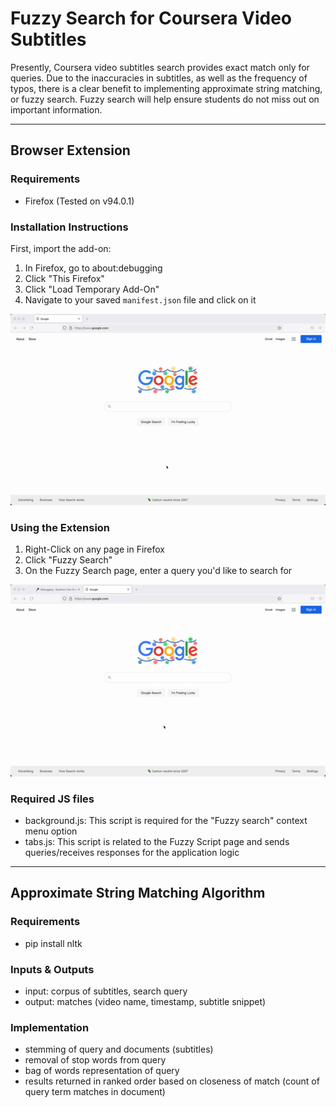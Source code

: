 # Fuzzy Search for Coursera Video Subtitles

Presently, Coursera video subtitles search provides exact match only for queries. Due to the inaccuracies in subtitles, as well as the frequency of typos, there is a clear benefit to implementing approximate string matching, or fuzzy search. Fuzzy search will help ensure students do not miss out on important information.

---

## Browser Extension

### Requirements

- Firefox (Tested on v94.0.1)

### Installation Instructions

First, import the add-on:

1. In Firefox, go to about:debugging
2. Click "This Firefox"
3. Click "Load Temporary Add-On"
4. Navigate to your saved `manifest.json` file and click on it

![Install Gif](./browser-extension/images/Install_Fuzzy_Search.gif)

### Using the Extension

1. Right-Click on any page in Firefox
2. Click "Fuzzy Search"
3. On the Fuzzy Search page, enter a query you'd like to search for

![Using Fuzzy Search Gif](./browser-extension/images/Using_Fuzzy_Search.gif)

### Required JS files

- background.js: This script is required for the "Fuzzy search" context menu option
- tabs.js: This script is related to the Fuzzy Script page and sends queries/receives responses for the application logic

---

## Approximate String Matching Algorithm 

### Requirements 

- pip install nltk

### Inputs & Outputs

- input: corpus of subtitles, search query 
- output: matches (video name, timestamp, subtitle snippet)

### Implementation 

- stemming of query and documents (subtitles)
- removal of stop words from query 
- bag of words representation of query
- results returned in ranked order based on closeness of match (count of query term matches in document)


